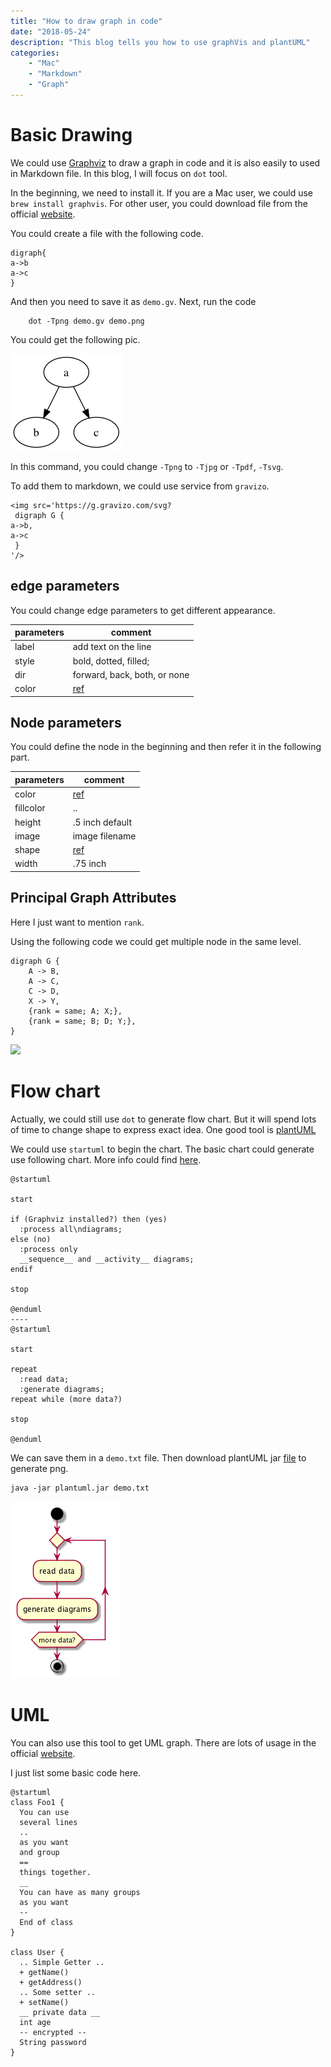 ```yaml
---
title: "How to draw graph in code"
date: "2018-05-24"
description: "This blog tells you how to use graphVis and plantUML"
categories:
    - "Mac"
    - "Markdown"
    - "Graph"
---
```


# Basic Drawing
We could use [Graphviz](http://graphviz.org/) to draw a graph in code and it is also easily to used in Markdown file. In this blog, I will focus on `dot` tool. 

In the beginning, we need to install it. If you are a Mac user, we could use `brew install graphvis`. For other user, you could download file from the official [website](https://graphviz.gitlab.io/download/).

You could create a file with the following code.
```
digraph{
a->b
a->c
}
```

And then you need to save it as `demo.gv`. Next, run the code 
```
	dot -Tpng demo.gv demo.png
```

You could get the following pic. 

![](pic/demo.png)

In this command, you could change `-Tpng` to `-Tjpg` or `-Tpdf`, `-Tsvg`. 

To add them to markdown, we could use service from `gravizo`.

```
<img src='https://g.gravizo.com/svg?
 digraph G {
a->b,
a->c
 }
'/>
```

## edge parameters
You could change edge parameters to get different appearance.

|parameters|comment|
|----|-----|
|label| add text on the line|
|style| bold, dotted, filled; |
|dir|forward, back, both, or none|
|color|[ref](http://www.graphviz.org/doc/info/colors.html)|


## Node parameters
You could define the node in the beginning and then refer it in the following part. 

|parameters|comment|
|----|-----|
|color|[ref](http://www.graphviz.org/doc/info/colors.html)|
|fillcolor|..|
|height|.5 inch default|
|image|image filename|
|shape|[ref](http://www.graphviz.org/doc/info/shapes.html)
|width|.75 inch|
## Principal Graph Attributes
Here I just want to mention `rank`.

Using the following code we could get multiple node in the same level.

```
digraph G {
    A -> B,
    A -> C,
    C -> D,
    X -> Y,
    {rank = same; A; X;},
    {rank = same; B; D; Y;},
}
```
<img src='https://g.gravizo.com/svg?
digraph G { 
  A -> B,
    A -> C,
    C -> D,
    X -> Y,
    {rank = same; A; X;},
    {rank = same; B; D; Y;},
}
'/>

# Flow chart

Actually, we could still use `dot` to generate flow chart. But it will spend lots of time to change shape to express exact idea. One good tool is [plantUML](http://plantuml.com/)

We could use `startuml` to begin the chart. The basic chart could generate use following chart. More info could find [here](http://plantuml.com/activity-diagram-beta).

```
@startuml

start

if (Graphviz installed?) then (yes)
  :process all\ndiagrams;
else (no)
  :process only
  __sequence__ and __activity__ diagrams;
endif

stop

@enduml
----
@startuml

start

repeat
  :read data;
  :generate diagrams;
repeat while (more data?)

stop

@enduml
```

We can save them in a `demo.txt` file. Then download plantUML jar [file](http://sourceforge.net/projects/plantuml/files/plantuml.jar/download) to generate png.

```
java -jar plantuml.jar demo.txt
``` 

![](pic/demo2.png)


# UML
You can also use this tool to get UML graph. There are lots of usage in the official [website](http://plantuml.com/class-diagram).

I just list some basic code here.

```
@startuml
class Foo1 {
  You can use
  several lines
  ..
  as you want
  and group
  ==
  things together.
  __
  You can have as many groups
  as you want
  --
  End of class
}

class User {
  .. Simple Getter ..
  + getName()
  + getAddress()
  .. Some setter ..
  + setName()
  __ private data __
  int age
  -- encrypted --
  String password
}
```